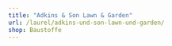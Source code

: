 ```yaml
---
title: "Adkins & Son Lawn & Garden"
url: /laurel/adkins-und-son-lawn-und-garden/
shop: Baustoffe
---
```

